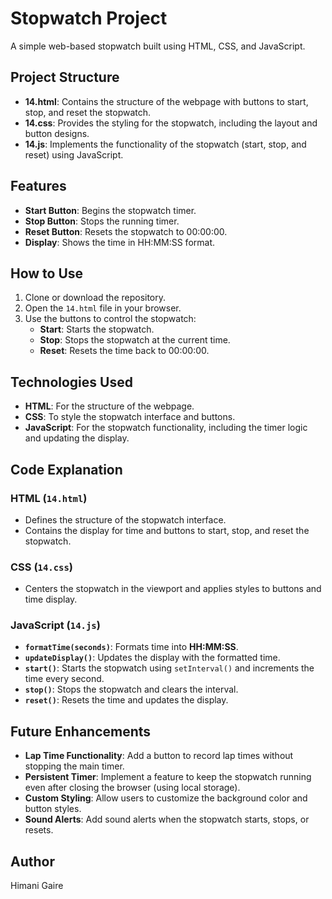 # Stopwatch Project

A simple web-based stopwatch built using HTML, CSS, and JavaScript.

## Project Structure

- **14.html**: Contains the structure of the webpage with buttons to start, stop, and reset the stopwatch.
- **14.css**: Provides the styling for the stopwatch, including the layout and button designs.
- **14.js**: Implements the functionality of the stopwatch (start, stop, and reset) using JavaScript.

## Features

- **Start Button**: Begins the stopwatch timer.
- **Stop Button**: Stops the running timer.
- **Reset Button**: Resets the stopwatch to 00:00:00.
- **Display**: Shows the time in HH:MM:SS format.

## How to Use
1. Clone or download the repository.
2. Open the `14.html` file in your browser.
3. Use the buttons to control the stopwatch:
   - **Start**: Starts the stopwatch.
   - **Stop**: Stops the stopwatch at the current time.
   - **Reset**: Resets the time back to 00:00:00.

## Technologies Used

- **HTML**: For the structure of the webpage.
- **CSS**: To style the stopwatch interface and buttons.
- **JavaScript**: For the stopwatch functionality, including the timer logic and updating the display.

## Code Explanation

### HTML (`14.html`)
- Defines the structure of the stopwatch interface.
- Contains the display for time and buttons to start, stop, and reset the stopwatch.

### CSS (`14.css`)
- Centers the stopwatch in the viewport and applies styles to buttons and time display.

### JavaScript (`14.js`)
- **`formatTime(seconds)`**: Formats time into **HH:MM:SS**.
- **`updateDisplay()`**: Updates the display with the formatted time.
- **`start()`**: Starts the stopwatch using `setInterval()` and increments the time every second.
- **`stop()`**: Stops the stopwatch and clears the interval.
- **`reset()`**: Resets the time and updates the display.


## Future Enhancements

- **Lap Time Functionality**: Add a button to record lap times without stopping the main timer.
- **Persistent Timer**: Implement a feature to keep the stopwatch running even after closing the browser (using local storage).
- **Custom Styling**: Allow users to customize the background color and button styles.
- **Sound Alerts**: Add sound alerts when the stopwatch starts, stops, or resets.

## Author

Himani Gaire
